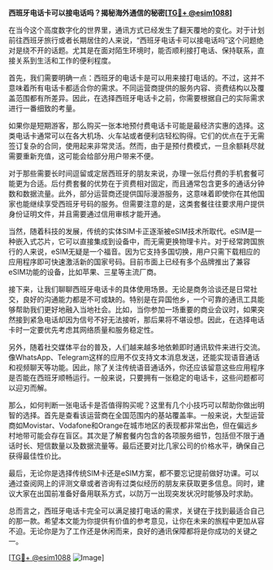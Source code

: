 **西班牙电话卡可以接电话吗？揭秘海外通信的秘密[[TG💪+ @esim1088](https://t.me/s/esim1088)]**

在当今这个高度数字化的世界里，通讯方式已经发生了翻天覆地的变化。对于计划前往西班牙旅行或者长期居住的人来说，“西班牙电话卡可以接电话吗”这个问题绝对是绕不开的话题。尤其是在面对陌生环境时，能否顺利接打电话、保持联系，直接关系到生活和工作的便利程度。

首先，我们需要明确一点：西班牙的电话卡是可以用来接打电话的。不过，这并不意味着所有电话卡都适合你的需求。不同运营商提供的服务内容、资费结构以及覆盖范围都有所差异。因此，在选择西班牙电话卡之前，你需要根据自己的实际需求进行一番细致的考量。

如果你是短期游客，那么购买一张本地预付费电话卡可能是最经济实惠的选择。这类电话卡通常可以在各大机场、火车站或者便利店轻松购得。它们的优点在于无需签订复杂的合同，使用起来非常灵活。然而，由于是预付费模式，一旦余额耗尽就需要重新充值，这可能会给部分用户带来不便。

对于那些需要长时间逗留或定居西班牙的朋友来说，办理一张后付费的手机套餐可能更为合适。后付费套餐的优势在于资费相对固定，而且通常包含更多的通话分钟数和数据流量。此外，部分运营商还提供国际漫游服务，这意味着即使你在其他国家也能继续享受西班牙号码的服务。但需要注意的是，这类套餐往往要求用户提供身份证明文件，并且需要通过信用审核才能开通。

当然，随着科技的发展，传统的实体SIM卡正逐渐被eSIM技术所取代。eSIM是一种嵌入式芯片，它可以直接集成到设备中，而无需更换物理卡片。对于经常跨国旅行的人来说，eSIM无疑是一个福音。因为它支持多国切换，用户只需下载相应的应用程序即可快速激活新的国家号码。目前市面上已经有多个品牌推出了兼容eSIM功能的设备，比如苹果、三星等主流厂商。

接下来，让我们聊聊西班牙电话卡的具体使用场景。无论是商务洽谈还是日常社交，良好的沟通能力都是不可或缺的。特别是在异国他乡，一个可靠的通讯工具能够帮助我们更好地融入当地社会。比如，当你参加一场重要的商业会议时，如果突然接到紧急电话却因为信号不好无法接听，那后果将不堪设想。因此，在选择电话卡时一定要优先考虑其网络质量和服务稳定性。

另外，随着社交媒体平台的普及，人们越来越多地依赖即时通讯软件来进行交流。像WhatsApp、Telegram这样的应用不仅支持文本消息发送，还能实现语音通话和视频聊天等功能。因此，除了关注传统语音通话外，你还应该留意这些应用程序是否能在西班牙顺畅运行。一般来说，只要拥有一张稳定的电话卡，这些问题都可以迎刃而解。

那么，如何判断一张电话卡是否值得购买呢？这里有几个小技巧可以帮助你做出明智的选择。首先是查看该运营商在全国范围内的基站覆盖率。一般来说，大型运营商如Movistar、Vodafone和Orange在城市地区的表现都非常出色，但在偏远乡村地带可能会存在盲区。其次是了解套餐内包含的各项服务细节，包括但不限于通话时长、短信数量以及数据流量等。最后还要对比几家公司的价格水平，确保自己获得最佳性价比。

最后，无论你是选择传统SIM卡还是eSIM方案，都不要忘记提前做好功课。可以通过查阅网上的评测文章或者咨询有过类似经历的朋友来获取更多信息。同时，建议大家在出国前准备好备用联系方式，以防万一出现突发状况时能够及时求助。

总而言之，西班牙电话卡完全可以满足接打电话的需求，关键在于找到最适合自己的那一款。希望本文能为你提供有价值的参考意见，让你在未来的旅程中更加从容不迫。无论你是为了工作还是休闲而来，良好的通讯保障都将是你成功的关键之一。

[[TG💪+ @esim1088](https://t.me/s/esim1088) ![Image](https://i.postimg.cc/4NQfJmqS/Snipaste-2025-05-13-00-14-12.png)]